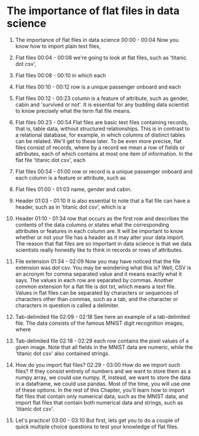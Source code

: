 # The importance of flat files in data science

1. The importance of flat files in data science
00:00 - 00:04
Now you know how to import plain text files,

2. Flat files
00:04 - 00:08
we're going to look at flat files, such as 'titanic dot csv',

3. Flat files
00:08 - 00:10
in which each

4. Flat files
00:10 - 00:12
row is a unique passenger onboard and each

5. Flat files
00:12 - 00:23
column is a feature of attribute, such as gender, cabin and 'survived or not'. It is essential for any budding data scientist to know precisely what the term flat file means.

6. Flat files
00:23 - 00:54
Flat files are basic text files containing records, that is, table data, without structured relationships. This is in contrast to a relational database, for example, in which columns of distinct tables can be related. We'll get to these later. To be even more precise, flat files consist of records, where by a record we mean a row of fields or attributes, each of which contains at most one item of information. In the flat file 'titanic dot csv', each

7. Flat files
00:54 - 01:00
row or record is a unique passenger onboard and each column is a feature or attribute, such as

8. Flat files
01:00 - 01:03
name, gender and cabin.

9. Header
01:03 - 01:10
It is also essential to note that a flat file can have a header, such as in 'titanic dot csv', which is a

10. Header
01:10 - 01:34
row that occurs as the first row and describes the contents of the data columns or states what the corresponding attributes or features in each column are. It will be important to know whether or not your file has a header as it may alter your data import. The reason that flat files are so important in data science is that we data scientists really honestly like to think in records or rows of attributes.

11. File extension
01:34 - 02:09
Now you may have noticed that the file extension was dot csv. You may be wondering what this is? Well, CSV is an acronym for comma separated value and it means exactly what it says. The values in each row are separated by commas. Another common extension for a flat file is dot txt, which means a text file. Values in flat files can be separated by characters or sequences of characters other than commas, such as a tab, and the character or characters in question is called a delimiter.

12. Tab-delimited file
02:09 - 02:18
See here an example of a tab-delimited file. The data consists of the famous MNIST digit recognition images, where

13. Tab-delimited file
02:18 - 02:29
each row contains the pixel values of a given image. Note that all fields in the MNIST data are numeric, while the 'titanic dot csv' also contained strings.

14. How do you import flat files?
02:29 - 03:00
How do we import such files? If they consist entirely of numbers and we want to store them as a numpy array, we could use numpy. If, instead, we want to store the data in a dataframe, we could use pandas. Most of the time, you will use one of these options. In the rest of this Chapter, you'll learn how to import flat files that contain only numerical data, such as the MNIST data, and import flat files that contain both numerical data and strings, such as 'titanic dot csv'.

15. Let's practice!
03:00 - 03:10
But first, lets get you to do a couple of quick multiple choice questions to test your knowledge of flat files.